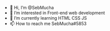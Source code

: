 - 👋 Hi, I’m @SebMucha
- 👀 I’m interested in Front-end web development
- 🌱 I’m currently learning HTML CSS JS
- 📫 How to reach me SebMucha#5853

<!---
SebMucha/SebMucha is a ✨ special ✨ repository because its `README.md` (this file) appears on your GitHub profile.
You can click the Preview link to take a look at your changes.
--->
